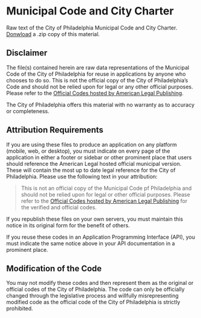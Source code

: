 # Municipal Code and City Charter

Raw text of the City of Philadelphia Municipal Code and City Charter. [Donwload](https://github.com/CityOfPhiladelphia/phl-municipal-code/archive/master.zip) a .zip copy of this material.

## Disclaimer
The file(s) contained herein are raw data representations of the Municipal Code of the City of Philadelphia for reuse in applications by anyone who chooses to do so.  This is not the official copy of the City of Philadelphia’s Code and should not be relied upon for legal or any other official purposes.  Please refer to the [Official Codes hosted by American Legal Publishing](http://www.amlegal.com/library/pa/philadelphia.shtml).
 
The City of Philadelphia offers this material with no warranty as to accuracy or completeness.
 
## Attribution Requirements
If you are using these files to produce an application on any platform (mobile, web, or desktop), you must indicate on every page of the application in either a footer or sidebar or other prominent place that users should reference the American Legal hosted official municipal version. These will contain the most up to date legal reference for the City of Philadelphia.  Please use the following text in your attribution:
 
> This is not an official copy of the Municipal Code pf Philadelphia and should not be relied upon for legal or other official purposes.  Please refer to the [Official Codes hosted by American Legal Publishing](http://www.amlegal.com/library/pa/philadelphia.shtml) for the verified and official codes.
 
If you republish these files on your own servers, you must maintain this notice in its original form for the benefit of others. 
 
If you reuse these codes in an Application Programming Interface (API), you must indicate the same notice above in your API documentation in a prominent place.
 
## Modification of the Code
You may not modify these codes and then represent them as the original or official codes of the City of Philadelphia.  The code can only be officially changed through the legislative process and willfully misrepresenting modified code as the official code of the City of Philadelphia is strictly prohibited.